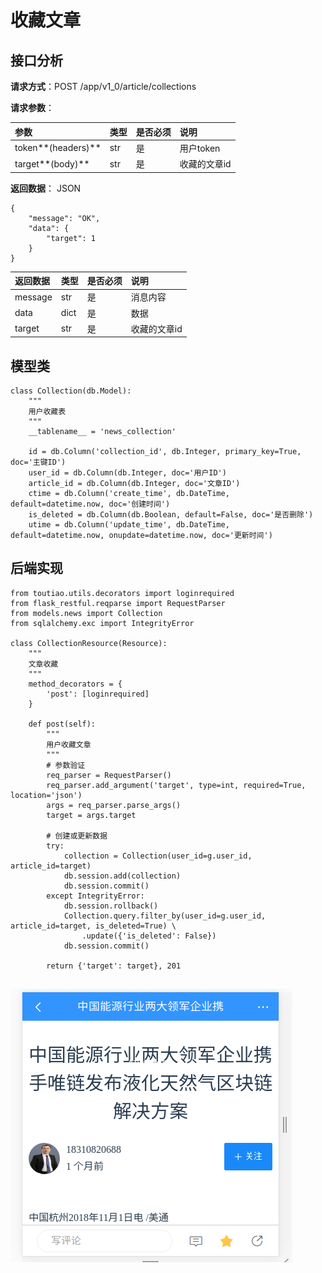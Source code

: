 # 收藏文章

## 接口分析

**请求方式**：POST /app/v1\_0/article/collections

**请求参数**：

| 参数 | 类型 | 是否必须 | 说明 |
| :--- | :--- | :--- | :--- |
| token**\(headers\)** | str | 是 | 用户token |
| target**\(body\)** | str | 是 | 收藏的文章id |

**返回数据**： JSON

```
{
    "message": "OK",
    "data": {
        "target": 1
    }
}
```

| 返回数据 | 类型 | 是否必须 | 说明 |
| :--- | :--- | :--- | :--- |
| message | str | 是 | 消息内容 |
| data | dict | 是 | 数据 |
| target | str | 是 | 收藏的文章id |

## 模型类

```
class Collection(db.Model):
    """
    用户收藏表
    """
    __tablename__ = 'news_collection'

    id = db.Column('collection_id', db.Integer, primary_key=True, doc='主键ID')
    user_id = db.Column(db.Integer, doc='用户ID')
    article_id = db.Column(db.Integer, doc='文章ID')
    ctime = db.Column('create_time', db.DateTime, default=datetime.now, doc='创建时间')
    is_deleted = db.Column(db.Boolean, default=False, doc='是否删除')
    utime = db.Column('update_time', db.DateTime, default=datetime.now, onupdate=datetime.now, doc='更新时间')
```

## 后端实现

```
from toutiao.utils.decorators import loginrequired
from flask_restful.reqparse import RequestParser
from models.news import Collection
from sqlalchemy.exc import IntegrityError

class CollectionResource(Resource):
    """
    文章收藏
    """
    method_decorators = {
        'post': [loginrequired]
    }

    def post(self):
        """
        用户收藏文章
        """
        # 参数验证
        req_parser = RequestParser()
        req_parser.add_argument('target', type=int, required=True, location='json')
        args = req_parser.parse_args()
        target = args.target

        # 创建或更新数据
        try:
            collection = Collection(user_id=g.user_id, article_id=target)
            db.session.add(collection)
            db.session.commit()
        except IntegrityError:
            db.session.rollback()
            Collection.query.filter_by(user_id=g.user_id, article_id=target, is_deleted=True) \
                .update({'is_deleted': False})
            db.session.commit()

        return {'target': target}, 201
```

## ![](/assets/详情页面.png)



